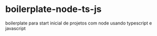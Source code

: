 # boilerplate-node-ts-js
boilerplate para start inicial de projetos com node usando typescript e javascript
